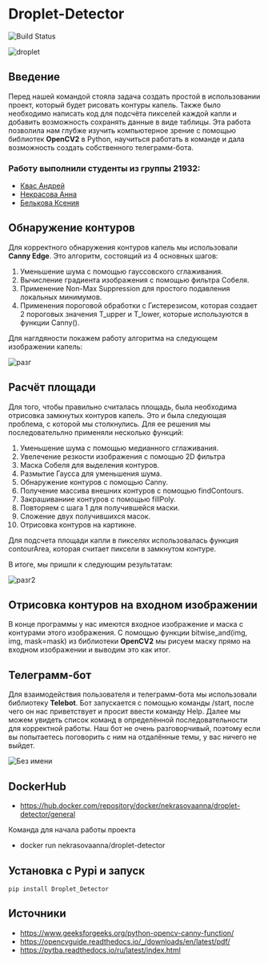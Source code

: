 # Droplet-Detector
![Build Status](https://github.com/kvasik3000/Droplet-Detector/actions/workflows/python-app.yml/badge.svg?branch=main)

![droplet](https://github.com/kvasik3000/Droplet-Detector/assets/124969658/c1928e58-414d-49ef-97dd-20d10441bfd5)


## Введение
Перед нашей командой стояла задача создать простой в использовании проект, который будет рисовать контуры капель. Также было необходимо написать код для подсчёта пикселей каждой капли и добавить возможность сохранять данные в виде таблицы. Эта работа позволила нам глубже изучить компьютерное зрение с помощью библиотек **OpenCV2** в Python, научиться работать в команде и дала возможность создать собственного телеграмм-бота.

### Работу выполнили студенты из группы 21932:

- [Квас Андрей](https://github.com/kvasik3000)
- [Некрасова Анна](https://github.com/NekrasovaAnn)
- [Белькова Ксения](https://github.com/didilovu)

## Обнаружение контуров

Для корректного обнаружения контуров капель мы использовали **Canny Edge**. Это алгоритм, состоящий из 4 основных шагов:

1. Уменьшение шума с помощью гауссовского сглаживания.
2. Вычисление градиента изображения с помощью фильтра Собеля.
3. Применение Non-Max Suppression для простого подавления локальных минимумов.
4. Применения пороговой обработки с Гистерезисом, которая создает 2 пороговых значения T_upper и T_lower, которые используются в функции Canny().

Для наглдяности покажем работу алгоритма на следующем изображении капель:

![разг](https://github.com/kvasik3000/Droplet-Detector/assets/124969658/32e768ae-bb56-4cb3-b32c-61f6f3158c25)


## Расчёт площади

Для того, чтобы правильно считалась площадь, была необходима отрисовка замкнутых контуров капель. Это и была следующая проблема, с которой мы столкнулись. Для ее решения мы последовательлно применяли несколько функций:

1. Уменьшение шума с помощью медианного сглаживания.
2. Увелечение резкости изображения с помощью 2D фильтра
3. Маска Собеля для выделения контуров.
4. Размытие Гаусса для уменьшения шума.
5. Обнаружение контуров с помощью Canny.
6. Получение массива внешних контуров с помощью findContours.
7. Закрашиваниие контуров с помощью fillPoly.
8. Повторяем с шага 1 для получившейся маски.
9. Сложение двух получившихся масок.
10. Отрисовка контуров на картикне.

Для подсчета площади капли в пикселях использовалась функция contourArea, которая считает пиксели в замкнутом контуре.

В итоге, мы пришли к следующим результатам:

![разг2](https://github.com/kvasik3000/Droplet-Detector/assets/124969658/7904d768-380c-4ff6-be3d-87fbaf159be0)


## Отрисовка контуров на входном изображении

В конце программы у нас имеются входное изображение и маска с контурами этого изображения. С помощью функции bitwise_and(img, img, mask=mask) из библиотеки **OpenCV2** мы рисуем маску прямо на входном изображении и выводим это как итог.

## Телеграмм-бот

Для взаимодействия пользователя и телеграмм-бота мы использовали библиотеку **Telebot**. Бот запускается с помощью команды /start, после чего он нас приветствует и просит ввести команду Help. Далее мы можем увидеть список команд в определённой последовательности для корректной работы. Наш бот не очень разговорчивый, поэтому если вы попытаетесь поговорить с ним на отдалённые темы, у вас ничего не выйдет.


![Без имени](https://github.com/kvasik3000/Droplet-Detector/assets/124969658/ff7c0fff-05f0-4ddb-8bc3-4225ed99166e)


## DockerHub 
- https://hub.docker.com/repository/docker/nekrasovaanna/droplet-detector/general

Команда для начала работы проекта

- docker run nekrasovaanna/droplet-detector

## Установка с Pypi и запуск
```
pip install Droplet_Detector
```
## Источники

- https://www.geeksforgeeks.org/python-opencv-canny-function/
- https://opencvguide.readthedocs.io/_/downloads/en/latest/pdf/
- https://pytba.readthedocs.io/ru/latest/index.html
